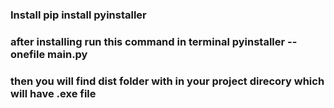 ### Install pip install pyinstaller ###

### after installing run this command in terminal  pyinstaller --onefile main.py ###

### then you will find dist folder with in your project direcory which will have .exe file
